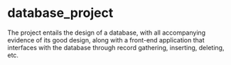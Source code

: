# database_project
The project entails the design of a database, with all accompanying evidence of its good design, along with a front-end application that interfaces with the database through record gathering, inserting, deleting, etc. 
